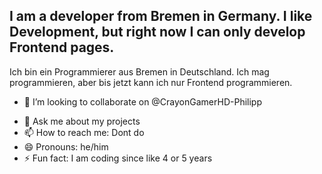 I am a developer from Bremen in Germany. 
I like Development, but right now I can only develop Frontend pages.
-------------------------------------------------------------------------------------------
Ich bin ein Programmierer aus Bremen in Deutschland.
Ich mag programmieren, aber bis jetzt kann ich nur Frontend programmieren.

<!--**Ludoo0/Ludoo0** is a ✨ _special_ ✨ repository because its `README.md` (this file) appears on your GitHub profile.
 -🔭 I’m currently working on ... 
- 🌱 I’m currently learning ... -->
- 👯 I’m looking to collaborate on @CrayonGamerHD-Philipp
<!-- - 🤔 I’m looking for help with ... -->
- 💬 Ask me about my projects
- 📫 How to reach me: Dont do
- 😄 Pronouns: he/him
- ⚡ Fun fact: I am coding since like 4 or 5 years

